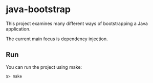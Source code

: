 # java-bootstrap

This project examines many different ways of bootstrapping a Java application.

The current main focus is dependency injection.

## Run

You can run the project using make:

```
$> make
```

